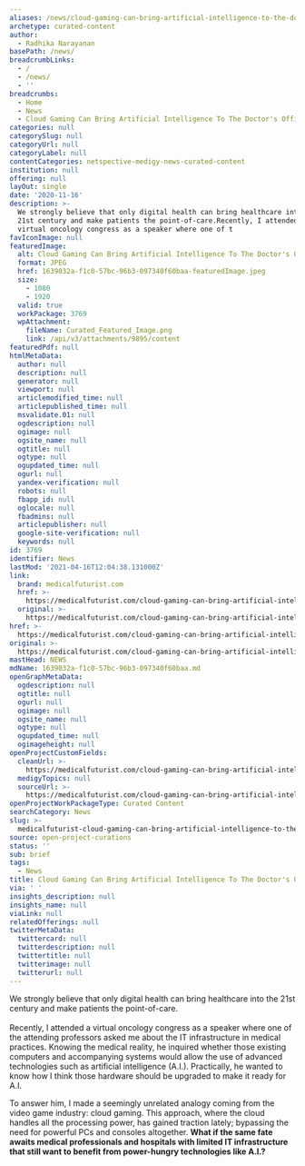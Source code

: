 ```yaml
---
aliases: /news/cloud-gaming-can-bring-artificial-intelligence-to-the-doctors-office
archetype: curated-content
author:
  - Radhika Narayanan
basePath: /news/
breadcrumbLinks:
  - /
  - /news/
  - ''
breadcrumbs:
  - Home
  - News
  - Cloud Gaming Can Bring Artificial Intelligence To The Doctor's Office
categories: null
categorySlug: null
categoryUrl: null
categoryLabel: null
contentCategories: netspective-medigy-news-curated-content
institution: null
offering: null
layOut: single
date: '2020-11-16'
description: >-
  We strongly believe that only digital health can bring healthcare into the
  21st century and make patients the point-of-care.Recently, I attended a
  virtual oncology congress as a speaker where one of t
favIconImage: null
featuredImage:
  alt: Cloud Gaming Can Bring Artificial Intelligence To The Doctor's Office
  format: JPEG
  href: 1639032a-f1c0-57bc-96b3-097340f60baa-featuredImage.jpeg
  size:
    - 1080
    - 1920
  valid: true
  workPackage: 3769
  wpAttachment:
    fileName: Curated_Featured_Image.png
    link: /api/v3/attachments/9895/content
featuredPdf: null
htmlMetaData:
  author: null
  description: null
  generator: null
  viewport: null
  articlemodified_time: null
  articlepublished_time: null
  msvalidate.01: null
  ogdescription: null
  ogimage: null
  ogsite_name: null
  ogtitle: null
  ogtype: null
  ogupdated_time: null
  ogurl: null
  yandex-verification: null
  robots: null
  fbapp_id: null
  oglocale: null
  fbadmins: null
  articlepublisher: null
  google-site-verification: null
  keywords: null
id: 3769
identifier: News
lastMod: '2021-04-16T12:04:38.131000Z'
link:
  brand: medicalfuturist.com
  href: >-
    https://medicalfuturist.com/cloud-gaming-can-bring-artificial-intelligence-to-the-doctors-office/
  original: >-
    https://medicalfuturist.com/cloud-gaming-can-bring-artificial-intelligence-to-the-doctors-office/
href: >-
  https://medicalfuturist.com/cloud-gaming-can-bring-artificial-intelligence-to-the-doctors-office/
original: >-
  https://medicalfuturist.com/cloud-gaming-can-bring-artificial-intelligence-to-the-doctors-office/
mastHead: NEWS
mdName: 1639032a-f1c0-57bc-96b3-097340f60baa.md
openGraphMetaData:
  ogdescription: null
  ogtitle: null
  ogurl: null
  ogimage: null
  ogsite_name: null
  ogtype: null
  ogupdated_time: null
  ogimageheight: null
openProjectCustomFields:
  cleanUrl: >-
    https://medicalfuturist.com/cloud-gaming-can-bring-artificial-intelligence-to-the-doctors-office/
  medigyTopics: null
  sourceUrl: >-
    https://medicalfuturist.com/cloud-gaming-can-bring-artificial-intelligence-to-the-doctors-office/
openProjectWorkPackageType: Curated Content
searchCategory: News
slug: >-
  medicalfuturist-cloud-gaming-can-bring-artificial-intelligence-to-the-doctors-office
source: open-project-curations
status: ''
sub: brief
tags:
  - News
title: Cloud Gaming Can Bring Artificial Intelligence To The Doctor's Office
via: ' '
insights_description: null
insights_name: null
viaLink: null
relatedOfferings: null
twitterMetaData:
  twittercard: null
  twitterdescription: null
  twittertitle: null
  twitterimage: null
  twitterurl: null
---
```

<p>We strongly believe that only digital health can bring healthcare into the 21st century and make patients the point-of-care.<br><br>Recently, I attended a virtual oncology congress as a speaker where one of the attending professors asked me about the IT infrastructure in medical practices. Knowing the medical reality, he inquired whether those existing computers and accompanying systems would allow the use of advanced technologies such as artificial intelligence (A.I.). Practically, he wanted to know how I think those hardware should be upgraded to make it ready for A.I.</p><p>To answer him, I made a seemingly unrelated analogy coming from the video game industry: cloud gaming. This approach, where the cloud handles all the processing power, has gained traction lately; bypassing the need for powerful PCs and consoles altogether. <strong>What if the same fate awaits medical professionals and hospitals with limited IT infrastructure that still want to benefit from power-hungry technologies like A.I.?</strong></p>